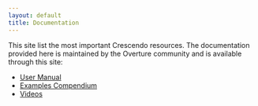 ```yaml
---
layout: default
title: Documentation
---
```

This site list the most important Crescendo resources. The documentation provided here is maintained by the Overture community and is available through this site:

- [User Manual]({{site.url}}/documents/Crescendo-2.0.0-UserManual.pdf)
- [Examples Compendium]({{site.url}}/documents/Crescendo-2.0.0-ExamplesCompendium.pdf)
- [Videos]({{site.url}}/documentation/videos.html)



<!--
- [Tutorials]({{site.url}}/documentation/tutorials.html)
- [Screenshots]({{site.url}}/documentation/Screenshots.html)
<h3><a name="getting-documentation" class="anchor" href="#getting-documentation"></a>Getting documentation</h3>

 <ul>
          <li><a href="documents/Crescendo-2.0.0-UserManual.pdf">The User Manual</a></li>
          <li><a href="documents/Crescendo-2.0.0-ExamplesCompendium.pdf">The Examples Compendium</a></li>
          <li><a href="{{ site.url }}/documentation/videos.html">Videos</a></li>
 </ul>
 -->